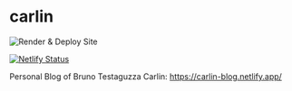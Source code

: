 # carlin

<!-- badges: start -->
![Render & Deploy Site](https://github.com/brunocarlin/carlin/actions/workflows/R-CMD-check.yaml/badge.svg)

[![Netlify Status](https://api.netlify.com/api/v1/badges/532d1c28-df5d-4462-86b9-43b3032a43fa/deploy-status)](https://app.netlify.com/sites/carlin-blog/deploys)

<!-- badges: end -->


Personal Blog of Bruno Testaguzza Carlin: https://carlin-blog.netlify.app/
